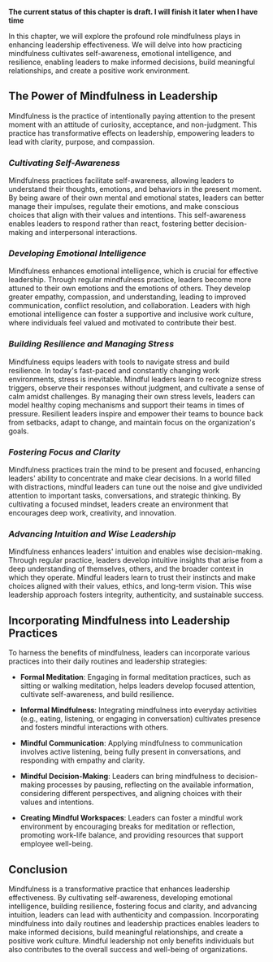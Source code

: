 **The current status of this chapter is draft. I will finish it later when I have time**

In this chapter, we will explore the profound role mindfulness plays in enhancing leadership effectiveness. We will delve into how practicing mindfulness cultivates self-awareness, emotional intelligence, and resilience, enabling leaders to make informed decisions, build meaningful relationships, and create a positive work environment.

**The Power of Mindfulness in Leadership**
------------------------------------------

Mindfulness is the practice of intentionally paying attention to the present moment with an attitude of curiosity, acceptance, and non-judgment. This practice has transformative effects on leadership, empowering leaders to lead with clarity, purpose, and compassion.

### *Cultivating Self-Awareness*

Mindfulness practices facilitate self-awareness, allowing leaders to understand their thoughts, emotions, and behaviors in the present moment. By being aware of their own mental and emotional states, leaders can better manage their impulses, regulate their emotions, and make conscious choices that align with their values and intentions. This self-awareness enables leaders to respond rather than react, fostering better decision-making and interpersonal interactions.

### *Developing Emotional Intelligence*

Mindfulness enhances emotional intelligence, which is crucial for effective leadership. Through regular mindfulness practice, leaders become more attuned to their own emotions and the emotions of others. They develop greater empathy, compassion, and understanding, leading to improved communication, conflict resolution, and collaboration. Leaders with high emotional intelligence can foster a supportive and inclusive work culture, where individuals feel valued and motivated to contribute their best.

### *Building Resilience and Managing Stress*

Mindfulness equips leaders with tools to navigate stress and build resilience. In today's fast-paced and constantly changing work environments, stress is inevitable. Mindful leaders learn to recognize stress triggers, observe their responses without judgment, and cultivate a sense of calm amidst challenges. By managing their own stress levels, leaders can model healthy coping mechanisms and support their teams in times of pressure. Resilient leaders inspire and empower their teams to bounce back from setbacks, adapt to change, and maintain focus on the organization's goals.

### *Fostering Focus and Clarity*

Mindfulness practices train the mind to be present and focused, enhancing leaders' ability to concentrate and make clear decisions. In a world filled with distractions, mindful leaders can tune out the noise and give undivided attention to important tasks, conversations, and strategic thinking. By cultivating a focused mindset, leaders create an environment that encourages deep work, creativity, and innovation.

### *Advancing Intuition and Wise Leadership*

Mindfulness enhances leaders' intuition and enables wise decision-making. Through regular practice, leaders develop intuitive insights that arise from a deep understanding of themselves, others, and the broader context in which they operate. Mindful leaders learn to trust their instincts and make choices aligned with their values, ethics, and long-term vision. This wise leadership approach fosters integrity, authenticity, and sustainable success.

**Incorporating Mindfulness into Leadership Practices**
-------------------------------------------------------

To harness the benefits of mindfulness, leaders can incorporate various practices into their daily routines and leadership strategies:

* **Formal Meditation**: Engaging in formal meditation practices, such as sitting or walking meditation, helps leaders develop focused attention, cultivate self-awareness, and build resilience.

* **Informal Mindfulness**: Integrating mindfulness into everyday activities (e.g., eating, listening, or engaging in conversation) cultivates presence and fosters mindful interactions with others.

* **Mindful Communication**: Applying mindfulness to communication involves active listening, being fully present in conversations, and responding with empathy and clarity.

* **Mindful Decision-Making**: Leaders can bring mindfulness to decision-making processes by pausing, reflecting on the available information, considering different perspectives, and aligning choices with their values and intentions.

* **Creating Mindful Workspaces**: Leaders can foster a mindful work environment by encouraging breaks for meditation or reflection, promoting work-life balance, and providing resources that support employee well-being.

**Conclusion**
--------------

Mindfulness is a transformative practice that enhances leadership effectiveness. By cultivating self-awareness, developing emotional intelligence, building resilience, fostering focus and clarity, and advancing intuition, leaders can lead with authenticity and compassion. Incorporating mindfulness into daily routines and leadership practices enables leaders to make informed decisions, build meaningful relationships, and create a positive work culture. Mindful leadership not only benefits individuals but also contributes to the overall success and well-being of organizations.
